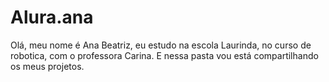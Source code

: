 # Alura.ana
Olá, meu nome é Ana Beatriz, eu estudo na escola Laurinda, no curso de robotica, com o professora Carina. E nessa pasta vou está compartilhando os meus projetos.
